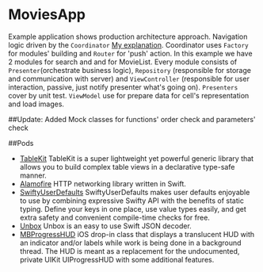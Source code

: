 # MoviesApp
Example application shows production architecture approach.
Navigation logic driven by the `Coordinator` [My explanation](https://medium.com/blacklane-engineering/coordinators-essential-tutorial-part-i-376c836e9ba7). Coordinator uses `Factory` for modules' building and `Router` for 'push' action.
In this example we have 2 modules for search and and for MovieList. Every module consists of `Presenter`(orchestrate business logic), `Repository` (responsible for storage and communication with server) and `ViewController` (responsible for user interaction, passive, just notify presenter what's going on).
`Presenters` cover by unit test.
`ViewModel` use for prepare data for cell's representation and load images.

##Update: Added Mock classes for functions' order check and parameters' check

##Pods
- [TableKit](https://github.com/maxsokolov/TableKit) TableKit is a super lightweight yet powerful generic library that allows you to build complex table views in a declarative type-safe manner.
- [Alamofire](https://github.com/Alamofire/Alamofire) HTTP networking library written in Swift.
- [SwiftyUserDefaults](https://github.com/radex/SwiftyUserDefaults) SwiftyUserDefaults makes user defaults enjoyable to use by combining expressive Swifty API with the benefits of static typing. Define your keys in one place, use value types easily, and get extra safety and convenient compile-time checks for free.
- [Unbox](https://github.com/JohnSundell/Unbox) Unbox is an easy to use Swift JSON decoder.
- [MBProgressHUD](https://github.com/jdg/MBProgressHUD) iOS drop-in class that displays a translucent HUD with an indicator and/or labels while work is being done in a background thread. The HUD is meant as a replacement for the undocumented, private UIKit UIProgressHUD with some additional features.
